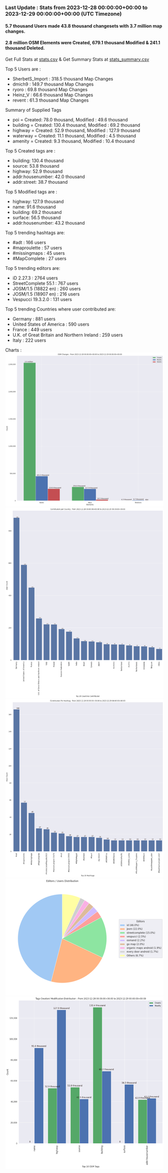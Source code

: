### Last Update : Stats from 2023-12-28 00:00:00+00:00 to 2023-12-29 00:00:00+00:00 (UTC Timezone)

#### 5.7 thousand Users made 43.8 thousand changesets with 3.7 million map changes.
#### 2.8 million OSM Elements were Created, 679.1 thousand Modified & 241.1 thousand Deleted.
Get Full Stats at [stats.csv](/stats/Global/Daily/stats.csv)
 & Get Summary Stats at [stats_summary.csv](/stats/Global/Daily/stats_summary.csv)

Top 5 Users are : 
- SherbetS_Import : 318.5 thousand Map Changes
- dmich9 : 149.7 thousand Map Changes
- ryoro : 69.8 thousand Map Changes
- Heinz_V : 66.6 thousand Map Changes
- revent : 61.3 thousand Map Changes

Summary of Supplied Tags
- poi = Created: 78.0 thousand, Modified : 49.6 thousand
- building = Created: 130.4 thousand, Modified : 69.2 thousand
- highway = Created: 52.9 thousand, Modified : 127.9 thousand
- waterway = Created: 11.1 thousand, Modified : 4.5 thousand
- amenity = Created: 9.3 thousand, Modified : 10.4 thousand


Top 5 Created tags are :
- building: 130.4 thousand
- source: 53.8 thousand
- highway: 52.9 thousand
- addr:housenumber: 42.0 thousand
- addr:street: 38.7 thousand


Top 5 Modified tags are :
- highway: 127.9 thousand
- name: 91.6 thousand
- building: 69.2 thousand
- surface: 56.5 thousand
- addr:housenumber: 43.2 thousand


Top 5 trending hashtags are:
- #adt : 166 users
- #maproulette : 57 users
- #missingmaps : 45 users
- #MapComplete : 27 users


Top 5 trending editors are:
- iD 2.27.3 : 2764 users
- StreetComplete 55.1 : 767 users
- JOSM/1.5 (18822 en) : 260 users
- JOSM/1.5 (18907 en) : 216 users
- Vespucci 19.3.2.0 : 131 users


Top 5 trending Countries where user contributed are:
- Germany : 881 users
- United States of America : 590 users
- France : 449 users
- U.K. of Great Britain and Northern Ireland : 259 users
- Italy : 222 users


 Charts : 
![Alt text](./stats_osm_changes.png) 
![Alt text](./stats_users_per_country.png) 
![Alt text](./stats_users_per_hashtag.png) 
![Alt text](./stats_editors_pie_chart.png) 
![Alt text](./stats_tags.png) 
